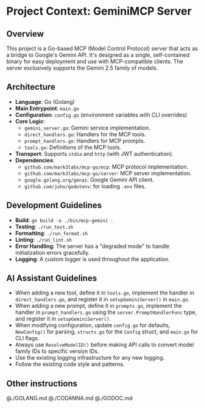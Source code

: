 # Project Context: GeminiMCP Server

## Overview

This project is a Go-based MCP (Model Control Protocol) server that acts as a bridge to Google's Gemini API. It's designed as a single, self-contained binary for easy deployment and use with MCP-compatible clients. The server exclusively supports the Gemini 2.5 family of models.

## Architecture

- **Language**: Go (Golang)
- **Main Entrypoint**: `main.go`
- **Configuration**: `config.go` (environment variables with CLI overrides)
- **Core Logic**:
    - `gemini_server.go`: Gemini service implementation.
    - `direct_handlers.go`: Handlers for the MCP tools.
    - `prompt_handlers.go`: Handlers for MCP prompts.
    - `tools.go`: Definitions of the MCP tools.
- **Transport**: Supports `stdio` and `http` (with JWT authentication).
- **Dependencies**:
    - `github.com/mark3labs/mcp-go/mcp`: MCP protocol implementation.
    - `github.com/mark3labs/mcp-go/server`: MCP server implementation.
    - `google.golang.org/genai`: Google Gemini API client.
    - `github.com/joho/godotenv`: for loading `.env` files.

## Development Guidelines

- **Build**: `go build -o ./bin/mcp-gemini .`
- **Testing**: `./run_test.sh`
- **Formatting**: `./run_format.sh`
- **Linting**: `./run_lint.sh`
- **Error Handling**: The server has a "degraded mode" to handle initialization errors gracefully.
- **Logging**: A custom logger is used throughout the application.

## AI Assistant Guidelines

- When adding a new tool, define it in `tools.go`, implement the handler in `direct_handlers.go`, and register it in `setupGeminiServer()` in `main.go`.
- When adding a new prompt, define it in `prompts.go`, implement the handler in `prompt_handlers.go` using the `server.PromptHandlerFunc` type, and register it in `setupGeminiServer()`.
- When modifying configuration, update `config.go` for defaults, `NewConfig()` for parsing, `structs.go` for the `Config` struct, and `main.go` for CLI flags.
- Always use `ResolveModelID()` before making API calls to convert model family IDs to specific version IDs.
- Use the existing logging infrastructure for any new logging.
- Follow the existing code style and patterns.

## Other instructions

@./GOLANG.md
@./CODANNA.md
@./GODOC.md
